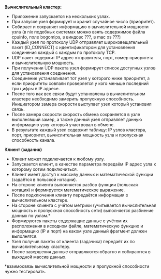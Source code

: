 **Вычислительный кластер:**
- Приложение запускается на нескольких узлах.
- При запуске узел формирует и хранит случайное число (приоритет).
- Собирает и сохраняет информацию о вычислительной мощности узла (в nix подобных системах можно взять содержимое файла cpuinfo, поле bogomips, в виндовс ???, в mac os ???)
- Каждый узел по протоколу UDP отправляет широковещательный пакет (ID_CONNECT) с идентификатором для установления соединения каждый с каждым по протоколу TCP.
- UDP пакет содержит IP адрес отправителя, порт, номер приоритета и вычислительную мощность.
- При получении UDP пакета узел формирует список доступных узлов для установления соединения.
- Соединение устанавливает тот узел у которого ниже приоритет, а если приоритеты совпали проверяется у кого меньше последний три цифры в IP адресе.
- После того как все связи будут установлены в вычислительном кластере необходимо замерить пропускную способность. Инициатором замера скорости выступает узел который установил связь.
- После замера скорости скорость обмена сохраняется в узле выполнявший замер, а также данный узел отправляет данную информацию узлу который участвовал в обмене.
- В результате каждый узел содержит таблицу: IP узлов кластера, порт, приоритет, вычислительная мощность узла и пропускная способность канала.


**Клиент (задачик)**
- Клиент может подключается к любому узлу.
- Запускается клиент, в качестве параметра передаём IP адрес узла к которому хотим подключиться.
- Клиент имеет доступ к массиву данных и математической функции (задаётся в польской нотации).
- На стороне клиента выполняется разбор функции (польская нотация) и формируется математическое выражение.
- После подключения клиенту передаётся информация о вычислительном кластере.
- На стороне клиента с учётом метрики (учитывается вычислительная мощность и пропускная способность сети) выполняется разбиение данных по узлам.*
- Формируются пакеты содержащие данные с учётом их расположения в исходном файле, математическую функцию и информацию (IP и порт) на каком узле данный фрагмент должен выполнятся.
- Узел получив пакеты от клиента (задачика) передаёт их по вычислительному кластеру.
- После завершения данные отправляются обратно и собираются в выходной массив данных.

*взаимосвязь вычислительной мощности и пропускной способности нужно тестировать.
